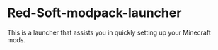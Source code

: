 # Red-Soft-modpack-launcher
This is a launcher that assists you in quickly setting up your Minecraft mods.
